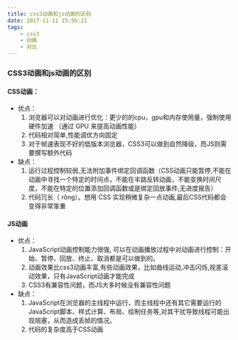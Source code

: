 ```yaml
---
title: css3动画和js动画的区别
date: 2017-11-11 15:56:21
tags:
    - css3
    - 动画
    - 对比
---
```

### CSS3动画和js动画的区别
#### CSS动画：
- 优点：
    1. 浏览器可以对动画进行优化：更少的的cpu，gpu和内存使用量，强制使用硬件加速 （通过 GPU 来提高动画性能）
    2. 代码相对简单,性能调优方向固定
    3. 对于帧速表现不好的低版本浏览器，CSS3可以做到自然降级，而JS则需要撰写额外代码
- 缺点：
    1. 运行过程控制较弱,无法附加事件绑定回调函数（CSS动画只能暂停,不能在动画中寻找一个特定的时间点，不能在半路反转动画，不能变换时间尺度，不能在特定的位置添加回调函数或是绑定回放事件,无进度报告）
    2.  代码冗长（ rǒng）。想用 CSS 实现稍微复杂一点动画,最后CSS代码都会变得非常笨重

#### JS动画
- 优点：
    1. JavaScript动画控制能力很强, 可以在动画播放过程中对动画进行控制：开始、暂停、回放、终止、取消都是可以做到的。
    2. 动画效果比css3动画丰富,有些动画效果，比如曲线运动,冲击闪烁,视差滚动效果，只有JavaScript动画才能完成
    3. CSS3有兼容性问题，而JS大多时候没有兼容性问题
- 缺点：
    1. JavaScript在浏览器的主线程中运行，而主线程中还有其它需要运行的JavaScript脚本、样式计算、布局、绘制任务等,对其干扰导致线程可能出现阻塞，从而造成丢帧的情况。
    2. 代码的复杂度高于CSS动画